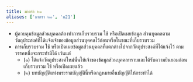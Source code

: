 ```yaml
---
title: มาตรา ๒๑
aliases: ['มาตรา ๒๑', 'ม21']
---
```


- ผู้ควบคุมข้อมูลส่วนบุคคลต้องทำการเก็บรวบรวม ใช้ หรือเปิดเผยข้อมูล ส่วนบุคคลตามวัตถุประสงค์ที่ได้แจ้งเจ้าของข้อมูลส่วนบุคคลไว้ก่อนหรือในขณะที่เก็บรวบรวม
- การเก็บรวบรวม ใช้ หรือเปิดเผยข้อมูลส่วนบุคคลที่แตกต่างไปจากวัตถุประสงค์ที่ได้แจ้งไว้ ตามวรรคหนึ่งจะกระทำมิได้ เว้นแต่
  - (๑) ได้แจ้งวัตถุประสงค์ใหม่นั้นให้เจ้าของข้อมูลส่วนบุคคลทราบและได้รับความยินยอมก่อน เก็บรวบรวม ใช้ หรือเปิดเผยแล้ว
  - (๒) บทบัญญัติแห่งพระราชบัญญัตินี้หรือกฎหมายอื่นบัญญัติให้กระทำได้
